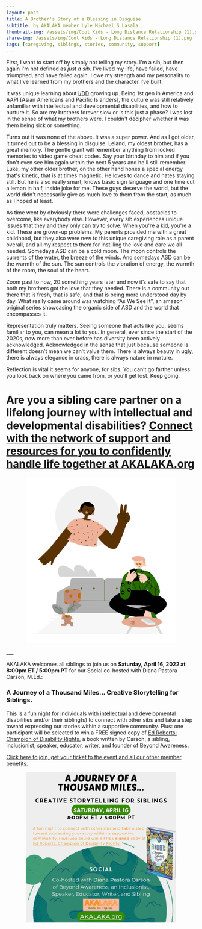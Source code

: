 ```yaml
---
layout: post
title: A Brother's Story of a Blessing in Disguise
subtitle: by AKALAKA member Lyle Michael S Lasala
thumbnail-img: /assets/img/Cool Kids - Long Distance Relationship (1).png
share-img: /assets/img/Cool Kids - Long Distance Relationship (1).png
tags: [caregiving, siblings, stories, community, support]
---
```

First, I want to start off by simply not telling my story. I'm a sib, but then again I'm not defined as <i>just a sib</i>. I've lived my life, have failed, have triumphed, and have failed again. I owe my strength and my personality to what I've learned from my brothers and the character I’ve built.

It was unique learning about [I/DD](/2021-11-28-what-is-idd) growing up. Being 1st gen in America and AAPI [Asian Americans and Pacific Islanders], the culture was still relatively unfamiliar with intellectual and developmental disabilities, and how to nurture it. So are my brothers forever slow or is this just a phase? I was lost in the sense of what my brothers were. I couldn't decipher whether it was them being sick or something. 

Turns out it was none of the above. It was a super power. And as I got older, it turned out to be a blessing in disguise. Leland, my oldest brother, has a great memory. The gentle giant will remember anything from locked memories to video game cheat codes. Say your birthday to him and if you don't even see him again within the next 5 years and he'll still remember. Luke, my other older brother, on the other hand hones a special energy that's kinetic, that is at times magnetic. He loves to dance and hates staying still. But he is also really smart, knows basic sign language and one time cut a lemon in half, inside joke for me. These guys deserve the world, but the world didn't necessarily give as much love to them from the start, as much as I hoped at least. 

As time went by obviously there were challenges faced, obstacles to overcome, like everybody else. However, every sib experiences unique issues that they and they only can try to solve. When you're a kid, you're a kid. These are grown-up problems. My parents provided me with a great childhood, but they also were new to this unique caregiving role as a parent overall, and all my respect to them for instilling the love and care we all needed. Somedays ASD can be a cold moon. The moon controls the currents of the water, the breeze of the winds. And somedays ASD can be the warmth of the sun. The sun controls the vibration of energy, the warmth of the room, the soul of the heart.

Zoom past to now, 20 something years later and now it’s safe to say that both my brothers got the love that they needed. There is a community out there that is fresh, that is safe, and that is being more understood day by day. What really came around was watching “As We See It”, an amazon original series showcasing the organic side of ASD and the world that encompasses it. 

Representation truly matters. Seeing someone that acts like you, seems familiar to you, can mean a lot to you. In general, ever since the start of the 2020s, now more than ever before has diversity been actively acknowledged. Acknowledged in the sense that just because someone is different doesn’t mean we can’t value them. There is always beauty in ugly, there is always elegance in crass, there is always nature in nurture. 

Reflection is vital it seems for anyone, for sibs. You can’t go farther unless you look back on where you came from, or you’ll get lost. Keep going. 

# Are you a sibling care partner on a lifelong journey with intellectual and developmental disabilities? [Connect with the network of support and resources for you to confidently handle life together at AKALAKA.org](/join)
<p align = center>
<a href = "/join"><img src="/assets/img/Cool%20Kids%20-%20Long%20Distance%20Relationship%20(1).png" width="400"/></a>
</p>
___

AKALAKA welcomes all siblings to join us on <b>Saturday, April 16, 2022 at 8:00pm ET / 5:00pm PT</b> for our Social co-hosted with Diana Pastora Carson, M.Ed.: 
### A Journey of a Thousand Miles... Creative Storytelling for Siblings. 
This is a fun night for individuals with intellectual and developmental disabilities and/or their sibling(s) to connect with other sibs and take a step toward expressing our stories within a supportive community. Plus: one participant will be selected to win a FREE signed copy of <u>Ed Roberts: Champion of Disability Rights</u>, a book written by Carson, a sibling, inclusionist, speaker, educator, writer, and founder of Beyond Awareness.

<a href = "/join">Click here to join, get your ticket to the event and all our other member benefits.</a>

<p align = center>
<a href = "/join"><img src="/assets/img/AKALAKA.org_A_Journey_of_a_Thousand Miles.png" width="400"/></a>
</p>
